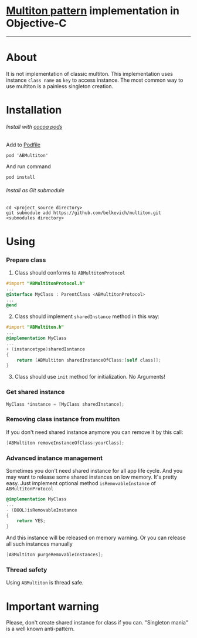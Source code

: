 [Multiton pattern](http://en.wikipedia.org/wiki/Multiton_pattern) implementation in Objective-C
========
---
# About
It is not implementation of classic multiton. This implementation uses instance `class name` as `key` to access instance.
The most common way to use multiton is a painless singleton creation.

# Installation

###### Install with [cocoa pods](http://cocoapods.org/) 
Add to [Podfile](https://github.com/CocoaPods/CocoaPods/wiki/A-Podfile)
```
pod 'ABMultiton'
```

And run command
```
pod install
```

###### Install as Git submodule
```
cd <project source directory>
git submodule add https://github.com/belkevich/multiton.git <submodules directory>
```

# Using

### Prepare class

1. Class should conforms to `ABMultitonProtocol`
```objective-c
#import "ABMultitonProtocol.h"
...
@interface MyClass : ParentClass <ABMultitonProtocol>
...
@end
```

2. Class should implement `sharedInstance` method in this way:
```objective-c
#import "ABMultiton.h"
...
@implementation MyClass
...
+ (instancetype)sharedIsntance
{
    return [ABMultiton sharedInstanceOfClass:[self class]];
}
```

3. Class should use `init` method for initialization. No Arguments!

### Get shared instance

```objective-c
MyClass *instance = [MyClass sharedInstance];
```

### Removing class instance from multiton

If you don't need shared instance anymore you can remove it by this call:
```objective-c
[ABMultiton removeInstanceOfClass:yourClass];
```

### Advanced instance management

Sometimes you don't need shared instance for all app life cycle.
And you may want to release some shared instances on low memory.
It's pretty easy. Just implement optional method `isRemovableInstance`
of `ABMultitonProtocol`
```objective-c
@implementation MyClass
...
- (BOOL)isRemovableInstance
{
    return YES;
}
```
And this instance will be released on memory warning.
Or you can release all such instances manually
```objective-c
[ABMultiton purgeRemovableInstances];
```

### Thread safety

Using `ABMultiton` is thread safe.

# Important warning

Please, don't create shared instance for class if you can.
"Singleton mania" is a well known anti-pattern.
